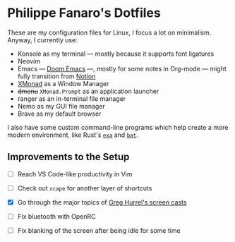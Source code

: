 # Philippe Fanaro's Dotfiles

These are my configuration files for Linux, I focus a lot on minimalism. Anyway, I currently use:

- Konsole as my terminal &mdash; mostly because it supports font ligatures
- Neovim
- Emacs &mdash; [Doom Emacs][doom_emacs] &mdash;, mostly for some notes in Org-mode &mdash; might fully transition from [Notion][notion]
- [XMonad][xmonad] as a Window Manager
- ~~dmenu~~ `XMonad.Prompt` as an application launcher
- ranger as an in-terminal file manager
- Nemo as my GUI file manager
- Brave as my default browser

I also have some custom command-line programs which help create a more modern environment, like Rust's [`exa`][exa] and [`bat`][bat].


[bat]: https://github.com/sharkdp/bat
[doom_emacs]: https://github.com/hlissner/doom-emacs
[exa]: https://github.com/ogham/exa
[notion]: https://notion.so/
[xmonad]: https://xmonad.org/

## Improvements to the Setup

- [ ] Reach VS Code-like productivity in Vim
- [ ] Check out `xcape` for another layer of shortcuts
- [X] Go through the major topics of [Greg Hurrel's screen casts][greg_hurrel_sc]
- [ ] Fix bluetooth with OpenRC
- [ ] Fix blanking of the screen after being idle for some time


[greg_hurrel_sc]: https://www.youtube.com/playlist?list=PLwJS-G75vM7kFO-yUkyNphxSIdbi_1NKX
